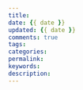 ```yaml
---
title:
date: {{ date }}
updated: {{ date }}
comments: true
tags:
categories:
permalink:
keywords:
description:
---
```

